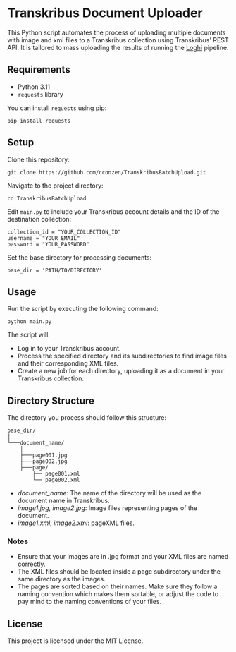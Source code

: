 # Transkribus Document Uploader

This Python script automates the process of uploading multiple documents with image and xml files to a Transkribus collection using Transkribus' REST API. It is tailored to mass uploading the results of running the  [Loghi](https://github.com/knaw-huc/loghi) pipeline.

## Requirements

- Python 3.11
- `requests` library

You can install `requests` using pip:

```
pip install requests
```

## Setup

Clone this repository:
```
git clone https://github.com/cconzen/TranskribusBatchUpload.git
```
Navigate to the project directory:
```
cd TranskribusBatchUpload
```
Edit `main.py` to include your Transkribus account details and the ID of the destination collection:
```
collection_id = "YOUR_COLLECTION_ID"
username = "YOUR_EMAIL"
password = "YOUR_PASSWORD"
```
Set the base directory for processing documents:
```
base_dir = 'PATH/TO/DIRECTORY'
```

## Usage
Run the script by executing the following command:

```
python main.py
```

The script will:

- Log in to your Transkribus account.
- Process the specified directory and its subdirectories to find image files and their corresponding XML files.
- Create a new job for each directory, uploading it as a document in your Transkribus collection.

## Directory Structure
The directory you process should follow this structure:

```
base_dir/
│
└───document_name/
    │
    ├───page001.jpg
    ├───page002.jpg
    ├───page/
        ├── page001.xml
        └── page002.xml
```

- _document_name_: The name of the directory will be used as the document name in Transkribus.
- _image1.jpg, image2.jpg_: Image files representing pages of the document.
- _image1.xml, image2.xml_: pageXML files.

### Notes
- Ensure that your images are in .jpg format and your XML files are named correctly.
- The XML files should be located inside a page subdirectory under the same directory as the images.
- The pages are sorted based on their names. Make sure they follow a naming convention which makes them sortable, or adjust the code to pay mind to the naming conventions of your files.

## License
This project is licensed under the MIT License.
